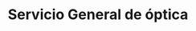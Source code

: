 ---
title: "Servicio General de óptica"
url: /presidente-franco/servicio-general-de-optica/
shop: general
---